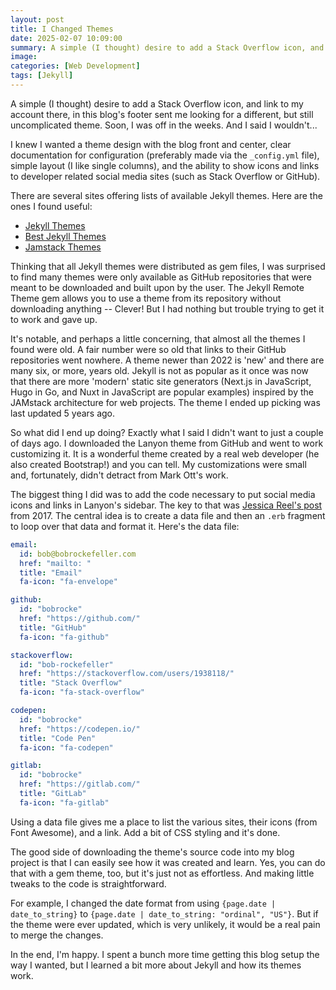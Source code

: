 ```yaml
---
layout: post
title: I Changed Themes
date: 2025-02-07 10:09:00
summary: A simple (I thought) desire to add a Stack Overflow icon, and link to my account there, in this blog's footer sent me looking for a different, but still uncomplicated theme. Soon, I was off in the weeks. And I said I wouldn't...
image:
categories: [Web Development]
tags: [Jekyll]
---
```


A simple (I thought) desire to add a Stack Overflow icon, and link to my account there, in this blog's footer sent me looking for a different, but still uncomplicated theme. Soon, I was off in the weeks. And I said I wouldn't...

<!--more-->

I knew I wanted a theme design with the blog front and center, clear documentation for configuration (preferably made via the `_config.yml` file), simple layout (I like single columns), and the ability to show icons and links to developer related social media sites (such as Stack Overflow or GitHub).

There are several sites offering lists of available Jekyll themes. Here are the ones I found useful:

- [Jekyll Themes](http://jekyllthemes.org/)
- [Best Jekyll Themes](https://www.bestjekyllthemes.com/)
- [Jamstack Themes](https://jamstackthemes.dev/ssg/jekyll/)

Thinking that all Jekyll themes were distributed as gem files, I was surprised to find many themes were only available as GitHub repositories that were meant to be downloaded and built upon by the user. The Jekyll Remote Theme gem allows you to use a theme from its repository without downloading anything -- Clever! But I had nothing but trouble trying to get it to work and gave up.

It's notable, and perhaps a little concerning, that almost all the themes I found were old. A fair number were so old that links to their GitHub repositories went nowhere. A theme newer than 2022 is 'new' and there are many six, or more, years old. Jekyll is not as popular as it once was now that there are more 'modern' static site generators (Next.js in JavaScript, Hugo in Go, and Nuxt in JavaScript are popular examples) inspired by the JAMstack architecture for web projects. The theme I ended up picking was last updated 5 years ago.

So what did I end up doing? Exactly what I said I didn't want to just a couple of days ago. I downloaded the Lanyon theme from GitHub and went to work customizing it. It is a wonderful theme created by a real web developer (he also created Bootstrap!) and you can tell. My customizations were small and, fortunately, didn't detract from Mark Ott's work.

The biggest thing I did was to add the code necessary to put social media icons and links in Lanyon's sidebar. The key to that was [Jessica Reel's post](https://jreel.github.io/social-media-icons-on-jekyll/) from 2017. The central idea is to create a data file and then an `.erb` fragment to loop over that data and format it. Here's the data file:

```yaml
email:
  id: bob@bobrockefeller.com
  href: "mailto: "
  title: "Email"
  fa-icon: "fa-envelope"

github:
  id: "bobrocke"
  href: "https://github.com/"
  title: "GitHub"
  fa-icon: "fa-github"

stackoverflow:
  id: "bob-rockefeller"
  href: "https://stackoverflow.com/users/1938118/"
  title: "Stack Overflow"
  fa-icon: "fa-stack-overflow"

codepen:
  id: "bobrocke"
  href: "https://codepen.io/"
  title: "Code Pen"
  fa-icon: "fa-codepen"

gitlab:
  id: "bobrocke"
  href: "https://gitlab.com/"
  title: "GitLab"
  fa-icon: "fa-gitlab"
```

Using a data file gives me a place to list the various sites, their icons (from Font Awesome), and a link. Add a bit of CSS styling and it's done.

The good side of downloading the theme's source code into my blog project is that I can easily see how it was created and learn. Yes, you can do that with a gem theme, too, but it's just not as effortless. And making little tweaks to the code is straightforward.

For example, I changed the date format from using `{page.date | date_to_string}` to `{page.date | date_to_string: "ordinal", "US"}`. But if the theme were ever updated, which is very unlikely, it would be a real pain to merge the changes.

In the end, I'm happy. I spent a bunch more time getting this blog setup the way I wanted, but I learned a bit more about Jekyll and how its themes work.
